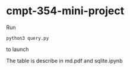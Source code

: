 # cmpt-354-mini-project

Run 
``` 
python3 query.py
```
to launch

The table is describe in md.pdf and sqlite.ipynb 